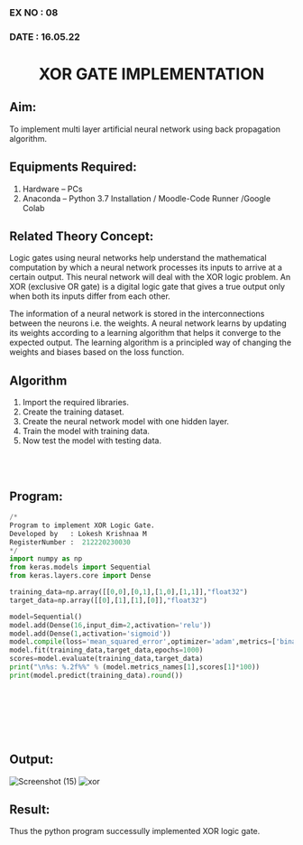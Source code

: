 ### EX NO : 08
### DATE  : 16.05.22
# <p align="center"> XOR GATE IMPLEMENTATION </p>
## Aim:
To implement multi layer artificial neural network using back propagation algorithm.
## Equipments Required:
1. Hardware – PCs
2. Anaconda – Python 3.7 Installation / Moodle-Code Runner /Google Colab

## Related Theory Concept:
Logic gates using neural networks help understand the mathematical computation by which a neural network processes its inputs to arrive at a certain output. This neural network will deal with the XOR logic problem. An XOR (exclusive OR gate) is a digital logic gate that gives a true output only when both its inputs differ from each other.

The information of a neural network is stored in the interconnections between the neurons i.e. the weights. A neural network learns by updating its weights according to a learning algorithm that helps it converge to the expected output. The learning algorithm is a principled way of changing the weights and biases based on the loss function.


## Algorithm
1. Import the required libraries.
2. Create the training dataset.
3. Create the neural network model with one hidden layer.
4. Train the model with training data.
5. Now test the model with testing data.
<br />
<br />

## Program:
```python
/*
Program to implement XOR Logic Gate.
Developed by   : Lokesh Krishnaa M
RegisterNumber :  212220230030
*/
import numpy as np
from keras.models import Sequential
from keras.layers.core import Dense

training_data=np.array([[0,0],[0,1],[1,0],[1,1]],"float32")
target_data=np.array([[0],[1],[1],[0]],"float32")

model=Sequential()
model.add(Dense(16,input_dim=2,activation='relu'))
model.add(Dense(1,activation='sigmoid'))
model.compile(loss='mean_squared_error',optimizer='adam',metrics=['binary_accuracy'])
model.fit(training_data,target_data,epochs=1000)
scores=model.evaluate(training_data,target_data)
print("\n%s: %.2f%%" % (model.metrics_names[1],scores[1]*100))
print(model.predict(training_data).round())

```
<br />
<br />
<br />
<br />
<br />

## Output:
![Screenshot (15)](https://user-images.githubusercontent.com/75234646/168518291-ffea8d92-0644-4301-8c38-a74c6302cd53.png)
![xor](https://user-images.githubusercontent.com/75234646/169733551-60f42181-76b8-4d06-b89e-06ada7b525b3.jpg)

## Result:
Thus the python program successully implemented XOR logic gate.
